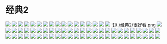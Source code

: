 # 经典2
![](.\经典2\粑粑.jpg)
![](.\经典2\比热容.jpg)
![](.\经典2\不需要.jpg)
![](.\经典2\藏头诗.jpg)
![](.\经典2\成语接龙.jpg)
![](.\经典2\答应.jpg)
![](.\经典2\到家了.jpg)
![](.\经典2\多了个儿子.jpg)
![](.\经典2\腐蚀装.jpg)
![](.\经典2\改成一号.jpg)
![](.\经典2\感觉有点难受.jpg)
![](.\经典2\搞笑.jpg)
![](.\经典2\给台阶.jpg)
![](.\经典2\孤儿.jpg)
![](.\经典2\哈喽.jpg)
![](.\经典2\和好了.jpg)
![](.\经典2\黑大帅.jpg)
![](.\经典2\很好看.png
![](.\经典2\哄你睡.jpg)
![](.\经典2\换一家.jpg)
![](.\经典2\兼职.jpg)
![](.\经典2\介意.jpg)
![](.\经典2\今天晚上.jpg)
![](.\经典2\看着表哭.jpg)
![](.\经典2\老师.jpg)
![](.\经典2\买东西吃.jpg)
![](.\经典2\没把你当.jpg)
![](.\经典2\没分啊.jpg)
![](.\经典2\没人要.jpg)
![](.\经典2\能吃雪糕哦.jpg)
![](.\经典2\你没有手嘛.jpg)
![](.\经典2\你特么是谁.png)
![](.\经典2\牛奶还要吗.jpg)
![](.\经典2\暖她一整天.jpg)
![](.\经典2\删了嘛.jpg)
![](.\经典2\谁把我兑换码用了.jpg)
![](.\经典2\声音不好听.jpg)
![](.\经典2\双眼全息投影.jpg)
![](.\经典2\死了吗.jpg)
![](.\经典2\送你了.jpg)
![](.\经典2\疼.jpg)
![](.\经典2\痛快话.jpg)
![](.\经典2\头像.jpg)
![](.\经典2\玩具.jpg)
![](.\经典2\忘不了.jpg)
![](.\经典2\为什么.jpg)
![](.\经典2\我随孩子姓.jpg)
![](.\经典2\喜欢.jpg)
![](.\经典2\先别一直发.jpg)
![](.\经典2\先在一起.jpg)
![](.\经典2\相亲.jpg)
![](.\经典2\想吃啥.jpg)
![](.\经典2\辛巴.jpg)
![](.\经典2\学长.jpg)
![](.\经典2\要不.jpg)
![](.\经典2\一见钟情.jpg)
![](.\经典2\意下如何.jpg)
![](.\经典2\有人先答应了.jpg)
![](.\经典2\有意思.png)
![](.\经典2\缘分.jpg)
![](.\经典2\早点认识她.png)
![](.\经典2\只是爱他的钱.jpg)
![](.\经典2\至少得6个人.jpg)
![](.\经典2\种草莓.jpg)
![](.\经典2\自闭症.jpg)
![](.\经典2\昨晚上分了.jpg)
![](.\经典2\hs网站.jpg)
![](.\经典2\p站.jpg)
![](.\经典2\rua.jpg)
